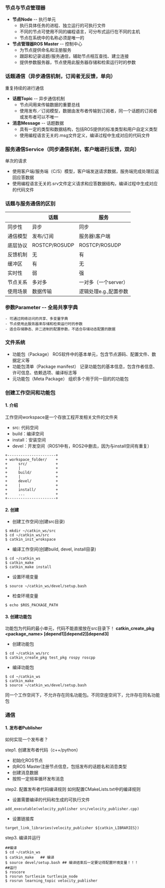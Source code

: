 ### 节点与节点管理器
- **节点Node** -- 执行单元
    - 执行具体任务的进程、独立运行的可执行文件
    - 不同的节点可使用不同的编程语言，可分布式运行在不同的主机
    - 节点在系统中的名称必须是唯一的
- **节点管理器ROS Master** -- 控制中心
    - 为节点提供命名和注册服务
    - 跟踪和记录话题/服务通信，辅助节点相互查找、建立连接
    - 提供参数服务器，节点使用此服务器存储和检索运行时的参数

 ### 话题通信（异步通信机制，订阅者无反馈，单向）
 重复持续的进行通信
 - **话题Topic** -- 异步通信机制
     - 节点间用来传输数据的重要总线
     - 使用发布／订阅模型，数据由发布者传输到订阅者，同一个话题的订阅者或发布者可以不唯一
- **消息Message** -- 话题数据
    - 具有一定的类型和数据结构，包括ROS提供的标准类型和用户自定义类型
    - 使用编程语言无关的.msg文件定义，编译过程中生成对应的代码文件


### 服务通信Service（同步通信机制，客户端进行反馈，双向）
单次的请求
- 使用客户端/服务端（C/S）模型，客户端发送请求数据，服务端完成处理后返回应答数据
- 使用编程语言无关的.srv文件定义请求和应答数据结构，编译过程中生成对应的代码文件

### 话题与服务通信的区别
|  |话题|服务|
|--|--  |-- |
|同步性|异步|同步|
|通信模型|发布/订阅|服务器\客户端|
|底层协议|ROSTCP/ROSUDP|ROSTCP/ROSUDP|
|反馈机制|无|有|
|缓冲区|有|无|
|实时性|弱|强|
|节点关系|多对多|一对多（一个server）|
|使用场景|数据传输|逻辑处理e.g.,配置参数|

### 参数Parameter -- 全局共享字典
    - 可通过网络访问的共享、多变量字典
    - 节点使用此服务器来存储和检索运行时的参数
    - 适合存储静态、非二进制的配置参数，不适合存储动态配置的数据

### 文件系统
- 功能包（Package）
  ROS软件中的基本单元，包含节点源码、配置文件、数据定义等
- 功能包清单（Package manifest）
  记录功能包的基本信息，包含作者信息、许可信息、依赖选项、编译标志等
- 元功能包（Meta Package）
  组织多个用于同一目的的功能包


### 创建工作空间和功能包

#### 1. 介绍
工作空间workspace是一个存放工程开发相关文件的文件夹

- src: 代码空间
- build：编译空间
- install：安装空间
- devel：开发空间（ROS1中有，ROS2中删去，因为与install空间有重复）
  
```
+----------------------+
+ workspace_folder/    +
+     src/             +
+     |                +
+     build/           +
+     |                +
+     devel/           +
+     |                +
+     install/         +
+     ...              +
+----------------------+
```

#### 2. 创建
- 创建工作空间(创建src目录)
```
$ mkdir ~/catkin_ws/src
$ cd ~/catkin_ws/src
$ catkin_init_wrokspace
```
- 编译工作空间(创建build, devel, install目录)
```
$ cd ~/catkin_ws
$ catkin_make
$ catkin_make install
```
- 设置环境变量
```
$ source ~/catkin_ws/devel/setup.bash
```
- 检查环境变量
```
$ echo $ROS_PACKAGE_PATH
```

#### 3. 创建功能包
功能包为代码的最小单元，代码不能直接放在src目录下！
**catkin_create_pkg <package_name> [depend1][depend2][depend3]**
- 创建功能包
```
$ cd ~/catkin_ws/src
$ catkin_create_pkg test_pkg rospy roscpp
```
- 编译功能包
```
$ cd ~/catkin_ws
$ catkin_make
$ source ~/catkin_ws/devel/setup.bash
```

同一个工作空间下，不允许存在同名功能包。不同空座空间下，允许存在同名功能包

### 通信

#### 1. 发布者Publisher
如何实现一个发布者？

step1. 创建发布者代码（c++/python）
- 初始化ROS节点
- 向ROS Master注册节点信息，包括发布的话题名和消息类型
- 创建消息数据
- 按照一定频率循环发布消息

step2. 配置发布者代码编译规则
如何配置CMakeLists.txt中的编译规则
- 设置需要编译的代码和生成的可执行文件
```
add_executable(velocity_pyblisher src/velocity_publisher.cpp)
```
- 设置链接库
```
target_link_libraries(velocity_publisher ${catkin_LIBRARIES})
```
step3. 编译并运行
```
##编译
$ cd ~/catkin_ws
$ catkin_make   ## 编译
$ source devel/setup.bash ## 编译结束后一定要记得配置环境变量！！！
##运行
$ roscore
$ rosrun turtlesim turtlesim_node
$ rosrun learning_topic velocity_publisher
```
